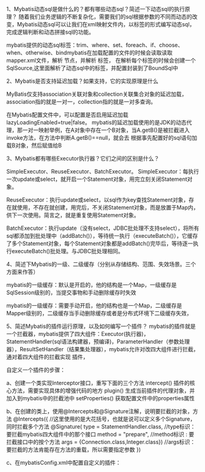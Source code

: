 1、Mybatis动态sql是做什么的？都有哪些动态sql？简述一下动态sql的执行原理？
      随着我们业务逻辑的不断复杂化，需要我们的sql根据参数的不同而动态的改变，Mybatis动态sql可以让我们在xml映射文件内，以标签的形式编写动态sql，完成逻辑判断和动态拼接sql的功能。

​     mybatis提供的动态sql标签：trim、where、set、foreach、if、choose、when、otherwise、bind
​     mybatis在加载配置的文件的时候会读取读取mapper.xml文件，解析 节点，并解析 标签， 在解析每个标签的时候会创建一个SqlSource,这里面解析了动态sql中的标签，并配置封装到了BoundSql中 



2、Mybatis是否支持延迟加载？如果支持，它的实现原理是什么

MyBatis仅支持association关联对象和collection关联集合对象的延迟加载，association指的就是一对一，collection指的就是一对多查询。

在Mybatis配置文件中，可以配置是否启用延迟加载lazyLoadingEnabled=true|false。 mybatis的延迟加载使用的是JDK的动态代理，那一对一映射举例，在A对象中存在一个B对象，当A.getB()是被拦截进入invoke方法，在方法中判断A.getB()==null，就会去 根据事先配置好的sql语句加载B对象，然后赋值给B


3、Mybatis都有哪些Executor执行器？它们之间的区别是什么？

SimpleExecutor、ReuseExecutor、BatchExecutor。 SimpleExecutor：每执行一次update或select，就开启一个Statement对象，用完立刻关闭Statement对象。

ReuseExecutor：执行update或select，以sql作为key查找Statement对象，存在就使用，不存在就创建，用完后，不关闭Statement对象，而是放置于Map内，供下一次使用。简言之，就是重复使用Statement对象。

BatchExecutor：执行update（没有select，JDBC批处理不支持select），将所有sql都添加到批处理中（addBatch()），等待统一执行（executeBatch()），它缓存了多个Statement对象，每个Statement对象都是addBatch()完毕后，等待逐一执行executeBatch()批处理。与JDBC批处理相同。

4、简述下Mybatis的一级、二级缓存（分别从存储结构、范围、失效场景。三个方面来作答） 

mybatis的一级缓存：默认是开启的，他的结构是一个Map，一级缓存是SqlSession级别的，当提交事物和手动删除缓存时失效

mybatis的一级缓存：需要手动开启，他的结构也是一个Map，二级缓存是Mapper级别的，二级缓存当手动删除缓存或者是分布式环境下二级缓存失效，

5、简述Mybatis的插件运行原理，以及如何编写一个插件？ mybatis的插件就是一个拦截器，mybatis提供了四大组件：Executor(执行器)，StatementHandler(sql语法构建器，预编译)，ParameterHandler（参数处理器），ResultSetHandler（结果集处理器），mybatis允许对改四大组件进行拦截，通对着四大组件的拦截实现 插件， 

自定义一个插件的步骤：

a、创建一个类实现Interceptor接口，重写下面的三个方法 intercept() 插件的核心方法，需要实现具体的增强代码的地方 plugin() 生成当前插件的代理对象，并加入到mybatis中的拦截池中 setProperties() 获取配置文件中的properties属性

b、在创建的类上，使用@Intercepts和@Signature注解，说明要拦截的对象，方法 @Intercepts({ //这里使用的是大花括号，也就是说可以定义多个Signature，同时拦截多个方法 @Signature( type = StatementHandler.class, //type标识：要拦截mybatis四大组件中的那个接口 method = "prepare", //method标识 : 要拦截接口中的按个方法 args = {Connection.class,Integer.class}) //args标识：要拦截的方法肯能存在方法的重载，所以需要指定参数 })

c、在mybatisConfig.xml中配置自定义的插件： 

<plugins> <plugin interceptor="com.lagou.study.plugin.MyTestPlugin"> <property name="name" value="tom"/> </plugin> </plugins>
